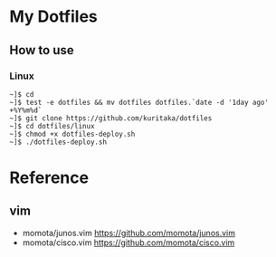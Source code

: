 # My Dotfiles



## How to use

### Linux

```
~]$ cd
~]$ test -e dotfiles && mv dotfiles dotfiles.`date -d '1day ago' +%Y%m%d`
~]$ git clone https://github.com/kuritaka/dotfiles
~]$ cd dotfiles/linux
~]$ chmod +x dotfiles-deploy.sh
~]$ ./dotfiles-deploy.sh
```


# Reference
## vim
* momota/junos.vim  https://github.com/momota/junos.vim
* momota/cisco.vim  https://github.com/momota/cisco.vim

